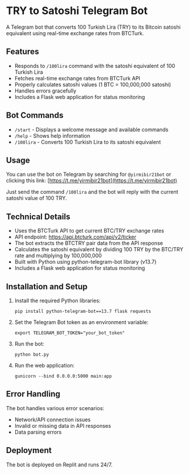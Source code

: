 # TRY to Satoshi Telegram Bot

A Telegram bot that converts 100 Turkish Lira (TRY) to its Bitcoin satoshi equivalent using real-time exchange rates from BTCTurk.

## Features

- Responds to `/100lira` command with the satoshi equivalent of 100 Turkish Lira
- Fetches real-time exchange rates from BTCTurk API
- Properly calculates satoshi values (1 BTC = 100,000,000 satoshi)
- Handles errors gracefully
- Includes a Flask web application for status monitoring

## Bot Commands

- `/start` - Displays a welcome message and available commands
- `/help` - Shows help information
- `/100lira` - Converts 100 Turkish Lira to its satoshi equivalent

## Usage

You can use the bot on Telegram by searching for `@yirmibir21bot` or clicking this link: [https://t.me/yirmibir21bot](https://t.me/yirmibir21bot)

Just send the command `/100lira` and the bot will reply with the current satoshi value of 100 TRY.

## Technical Details

- Uses the BTCTurk API to get current BTC/TRY exchange rates
- API endpoint: https://api.btcturk.com/api/v2/ticker
- The bot extracts the BTCTRY pair data from the API response
- Calculates the satoshi equivalent by dividing 100 TRY by the BTC/TRY rate and multiplying by 100,000,000
- Built with Python using python-telegram-bot library (v13.7)
- Includes a Flask web application for status monitoring

## Installation and Setup

1. Install the required Python libraries:
   ```
   pip install python-telegram-bot==13.7 flask requests
   ```

2. Set the Telegram Bot token as an environment variable:
   ```
   export TELEGRAM_BOT_TOKEN="your_bot_token"
   ```

3. Run the bot:
   ```
   python bot.py
   ```

4. Run the web application:
   ```
   gunicorn --bind 0.0.0.0:5000 main:app
   ```

## Error Handling

The bot handles various error scenarios:
- Network/API connection issues
- Invalid or missing data in API responses
- Data parsing errors

## Deployment

The bot is deployed on Replit and runs 24/7.
